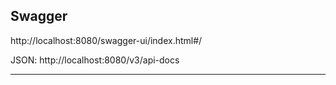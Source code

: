 ## Swagger

http://localhost:8080/swagger-ui/index.html#/

JSON:
http://localhost:8080/v3/api-docs

---
